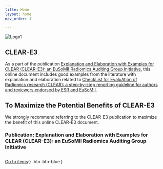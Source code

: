```yaml
---
title: Home
layout: home
nav_order: 1

---
```


![Logo1](/CLEAR-E3/assets/images/logo.png)

## CLEAR-E3

As a part of the publication [Explanation and Elaboration with Examples for CLEAR (CLEAR-E3): an EuSoMII Radiomics Auditing Group Initiative](), this online document includes good examples from the literature with explanation and elaboration related to [CheckList for EvaluAtion of Radiomics research (CLEAR): a step-by-step reporting guideline for authors and reviewers endorsed by ESR and EuSoMII](https://insightsimaging.springeropen.com/articles/10.1186/s13244-023-01415-8).

## To Maximize the Potential Benefits of CLEAR-E3

We strongly recommend referring to the CLEAR-E3 publication to maximize the benefit of this online CLEAR-E3 document.

### Publication: Explanation and Elaboration with Examples for CLEAR (CLEAR-E3): an EuSoMII Radiomics Auditing Group Initiative

##

[Go to items](https://radiomic.github.io/CLEAR-E3/docs/Item1.html){: .btn .btn-blue }
